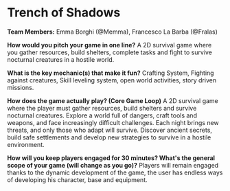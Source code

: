 # Trench of Shadows

**Team Members:** Emma Borghi (@Memma), Francesco La Barba (@Fralas)

**How would you pitch your game in one line?**
A 2D survival game where you gather resources, build shelters, complete tasks and fight to survive nocturnal creatures in a hostile world.

**What is the key mechanic(s) that make it fun?**
Crafting System, Fighting against creatures, Skill leveling system, open world activities, story driven missions. 

**How does the game actually play? (Core Game Loop)**
A 2D survival game where the player must gather resources, build shelters and survive nocturnal creatures. Explore a world full of dangers, craft tools and weapons, and face increasingly difficult challenges. Each night brings new threats, and only those who adapt will survive. Discover ancient secrets, build safe settlements and develop new strategies to survive in a hostile environment.

**How will you keep players engaged for 30 minutes? What's the general scope of your game (will change as you go)?**
Players will remain engaged thanks to the dynamic development of the game, the user has endless ways of developing his character, base and equipment.
